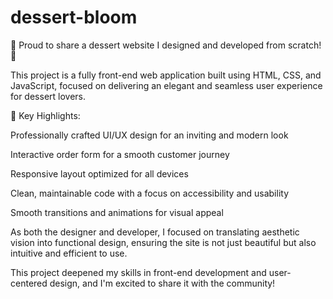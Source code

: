 # dessert-bloom
🍨 Proud to share a dessert website I designed and developed from scratch! 🎉

This project is a fully front-end web application built using HTML, CSS, and JavaScript, focused on delivering an elegant and seamless user experience for dessert lovers.

🔧 Key Highlights:

Professionally crafted UI/UX design for an inviting and modern look

Interactive order form for a smooth customer journey

Responsive layout optimized for all devices

Clean, maintainable code with a focus on accessibility and usability

Smooth transitions and animations for visual appeal

As both the designer and developer, I focused on translating aesthetic vision into functional design, ensuring the site is not just beautiful but also intuitive and efficient to use.

This project deepened my skills in front-end development and user-centered design, and I'm excited to share it with the community!
